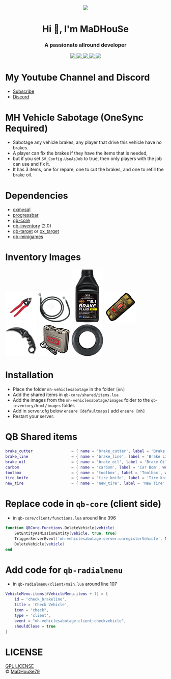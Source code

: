 <p align="center">
    <img width="140" src="https://icons.iconarchive.com/icons/iconarchive/red-orb-alphabet/128/Letter-M-icon.png" />  
    <h1 align="center">Hi 👋, I'm MaDHouSe</h1>
    <h3 align="center">A passionate allround developer </h3>    
</p>

<p align="center">
    <a href="https://github.com/MaDHouSe79/mh-vehiclesabotage/issues">
        <img src="https://img.shields.io/github/issues/MaDHouSe79/mh-vehiclesabotage"/> 
    </a>
    <a href="https://github.com/MaDHouSe79/mh-vehiclesabotage/watchers">
        <img src="https://img.shields.io/github/watchers/MaDHouSe79/mh-vehiclesabotage"/> 
    </a> 
    <a href="https://github.com/MaDHouSe79/mh-vehiclesabotage/network/members">
        <img src="https://img.shields.io/github/forks/MaDHouSe79/mh-vehiclesabotage"/> 
    </a>  
    <a href="https://github.com/MaDHouSe79/mh-vehiclesabotage/stargazers">
        <img src="https://img.shields.io/github/stars/MaDHouSe79/mh-vehiclesabotage?color=white"/> 
    </a>
    <a href="https://github.com/MaDHouSe79/mh-vehiclesabotage/blob/main/LICENSE">
        <img src="https://img.shields.io/github/license/MaDHouSe79/mh-vehiclesabotage?color=black"/> 
    </a>      
</p>

# My Youtube Channel and Discord
- [Subscribe](https://www.youtube.com/c/@MaDHouSe79) 
- [Discord](https://discord.gg/vJ9EukCmJQ)

# MH Vehicle Sabotage (OneSync Required)
- Sabotage any vehicle brakes, any player that drive this vehicle have no brakes.
- A player can fix the brakes if they have the items that is needed,
- but if you set `SV_Config.UseAsJob` to true, then only players with the job can use and fix it.
- It has 3 items, one for repare, one to cut the brakes, and one to refill the brake oil.

# Dependencies
- [oxmysql](https://github.com/overextended/oxmysql/releases/tag/v1.9.3)
- [progressbar](https://github.com/qbcore-framework/qb-core/progressbar)
- [qb-core](https://github.com/qbcore-framework/qb-core)
- [qb-inventory](https://github.com/qbcore-framework/qb-core/qb-inventory) (2.0)
- [qb-target](https://github.com/qbcore-framework/qb-target) or [ox_target](https://github.com/overextended/ox_target/releases)
- [qb-minigames](https://github.com/qbcore-framework/qb-core/qb-minigames)

# Inventory Images
![alttext](https://github.com/MaDHouSe79/mh-vehiclesabotage/blob/main/image/brake_cutter.png)
![alttext](https://github.com/MaDHouSe79/mh-vehiclesabotage/blob/main/image/brake_line.png)
![alttext](https://github.com/MaDHouSe79/mh-vehiclesabotage/blob/main/image/brake_oil.png)
![alttext](https://github.com/MaDHouSe79/mh-vehiclesabotage/blob/main/image/carbom.png)
![alttext](https://github.com/MaDHouSe79/mh-vehiclesabotage/blob/main/image/tire_knife.png)
![alttext](https://github.com/MaDHouSe79/mh-vehiclesabotage/blob/main/image/toolbox.png)
![alttext](https://github.com/MaDHouSe79/mh-vehiclesabotage/blob/main/image/new_tire.png)

# Installation
- Place the folder `mh-vehiclesabotage` in the folder `[mh]`
- Add the shared items in `qb-core/shared/items.lua`
- Add the images from the `mh-vehiclesabotage/images` folder to the `qb-inventory/html/images` folder.
- Add in server.cfg below `ensure [defaultmaps]` add `ensure [mh]`
- Restart your server.

# QB Shared items
```lua
brake_cutter                 = { name = 'brake_cutter', label = 'Brake Cutter', weight = 100, type = 'item', image = 'brake_cutter.png', unique = true, useable = true, shouldClose = true, description = 'A Brake Cutter to cut brake lines' },
brake_line                   = { name = 'brake_line', label = 'Brake Line', weight = 200, type = 'item', image = 'brake_line.png', unique = false, useable = true, shouldClose = true, description = 'A brake line to fix a vehicle brake' },
brake_oil                    = { name = 'brake_oil', label = 'Brake Oil', weight = 500, type = 'item', image = 'brake_oil.png', unique = false, useable = true, shouldClose = true, description = 'To refill your vehicle brake oil' },
carbom                       = { name = 'carbom', label = 'Car Bom', weight = 1000, type = 'item', image = 'carbom.png', unique = true, useable = true, shouldClose = true, description = 'A carbom' },
toolbox                      = { name = 'toolbox', label = 'Toolbox', weight = 1000, type = 'item', image = 'toolbox.png', unique = false, useable = true, shouldClose = true, description = 'Toolbox' },
tire_knife                   = { name = 'tire_knife', label = 'Tire knife', weight = 100, type = 'item', image = 'tire_knife.png', unique = true, useable = true, shouldClose = true, description = 'A Tire knife' },
new_tire                     = { name = 'new_tire', label = 'New Tire', weight = 2500, type = 'item', image = 'new_tire.png', unique = true, useable = true, shouldClose = true, description = 'A new vehicle tire' },
```

# Replace code in `qb-core` (client side)
- in `qb-core/client/functions.lua` around line 396
```lua
function QBCore.Functions.DeleteVehicle(vehicle)
    SetEntityAsMissionEntity(vehicle, true, true)
    TriggerServerEvent('mh-vehiclesabotage:server:unregisterVehicle', NetworkGetNetworkIdFromEntity(vehicle)) -- or add here
    DeleteVehicle(vehicle)
end
```

# Add code for `qb-radialmenu`
- in `qb-radialmenu/client/main.lua` around line 107
```lua
VehicleMenu.items[#VehicleMenu.items + 1] = {
    id = 'check_brakeline',
    title = 'Check Vehicle',
    icon = "check",
    type = 'client',
    event = "mh-vehiclesabotage:client:checkvehicle",
    shouldClose = true
}
```

# LICENSE
[GPL LICENSE](./LICENSE)<br />
&copy; [MaDHouSe79](https://www.youtube.com/@MaDHouSe79)
